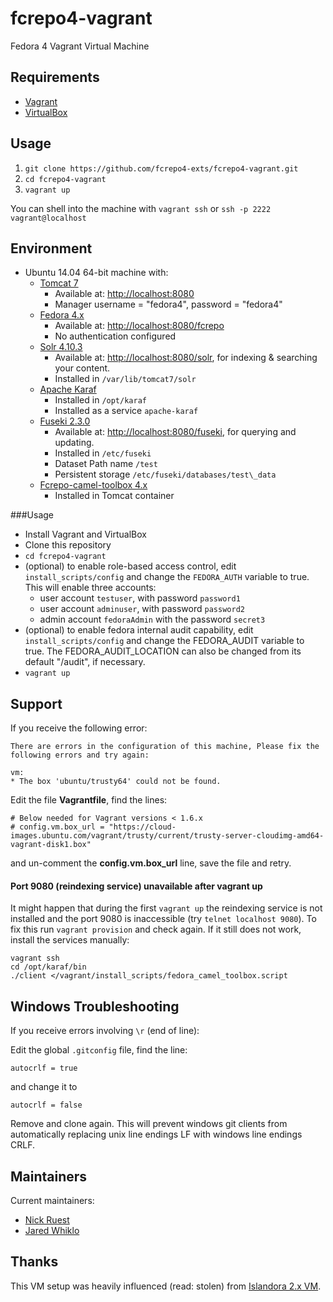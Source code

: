 # fcrepo4-vagrant
Fedora 4 Vagrant Virtual Machine 

## Requirements

* [Vagrant](https://www.vagrantup.com/)
* [VirtualBox](https://www.virtualbox.org/)

## Usage

1. `git clone https://github.com/fcrepo4-exts/fcrepo4-vagrant.git`
2. `cd fcrepo4-vagrant`
3. `vagrant up`

You can shell into the machine with `vagrant ssh` or `ssh -p 2222 vagrant@localhost`

## Environment

* Ubuntu 14.04 64-bit machine with: 
  * [Tomcat 7](http://tomcat.apache.org)
    * Available at:  [http://localhost:8080](http://localhost:8080)
    * Manager username = "fedora4", password = "fedora4"
  * [Fedora 4.x](http://fedora.info/about)
    * Available at: [http://localhost:8080/fcrepo](http://localhost:8080/fcrepo)
    * No authentication configured
  * [Solr 4.10.3](http://lucene.apache.org/solr/)
    * Available at: [http://localhost:8080/solr](http://localhost:8080/solr), for indexing & searching your content.
    * Installed in `/var/lib/tomcat7/solr`
  * [Apache Karaf](http://karaf.apache.org/)
    * Installed in `/opt/karaf`
    * Installed as a service `apache-karaf` 
  * [Fuseki 2.3.0](http://jena.apache.org/documentation/fuseki2/)
    * Available at: [http://localhost:8080/fuseki](http://localhost:8080/fuseki), for querying and updating.
    * Installed in `/etc/fuseki`
    * Dataset Path name `/test`
    * Persistent storage `/etc/fuseki/databases/test\_data`
  * [Fcrepo-camel-toolbox 4.x](https://github.com/fcrepo4-exts/fcrepo-camel-toolbox)
    * Installed in Tomcat container

###Usage

* Install Vagrant and VirtualBox
* Clone this repository 
* `cd fcrepo4-vagrant`
* (optional) to enable role-based access control, edit `install_scripts/config` and change the `FEDORA_AUTH` variable to true.
  This will enable three accounts:
  * user account `testuser`, with password `password1`
  * user account `adminuser`, with password `password2`
  * admin account `fedoraAdmin` with the password `secret3`
* (optional) to enable fedora internal audit capability, edit `install_scripts/config` and change the FEDORA_AUDIT variable to true. The FEDORA_AUDIT_LOCATION can also be changed from its default "/audit", if necessary.
* `vagrant up`

## Support

If you receive the following error:
```
There are errors in the configuration of this machine, Please fix the following errors and try again:

vm:
* The box 'ubuntu/trusty64' could not be found.
```

Edit the file **Vagrantfile**, find the lines:
```
# Below needed for Vagrant versions < 1.6.x
# config.vm.box_url = "https://cloud-images.ubuntu.com/vagrant/trusty/current/trusty-server-cloudimg-amd64-vagrant-disk1.box"
```
and un-comment the **config.vm.box\_url** line, save the file and retry.

#### Port 9080 (reindexing service) unavailable after vagrant up

It might happen that during the first `vagrant up` the reindexing service is not installed and the port 9080 is inaccessible (try `telnet localhost 9080`). To fix this run `vagrant provision` and check again. If it still does not work, install the services manually:
```
vagrant ssh
cd /opt/karaf/bin
./client </vagrant/install_scripts/fedora_camel_toolbox.script
```

## Windows Troubleshooting

If you receive errors involving `\r` (end of line):

Edit the global `.gitconfig` file, find the line:
```
autocrlf = true
```
and change it to
```
autocrlf = false
```
Remove and clone again. This will prevent windows git clients from automatically replacing unix line endings LF with windows line endings CRLF.

## Maintainers

Current maintainers:

* [Nick Ruest](https://github.com/ruebot)
* [Jared Whiklo](https://github.com/whikloj)

## Thanks

This VM setup was heavily influenced (read: stolen) from [Islandora 2.x VM](https://github.com/Islandora-Labs/islandora/tree/7.x-2.x/install).
